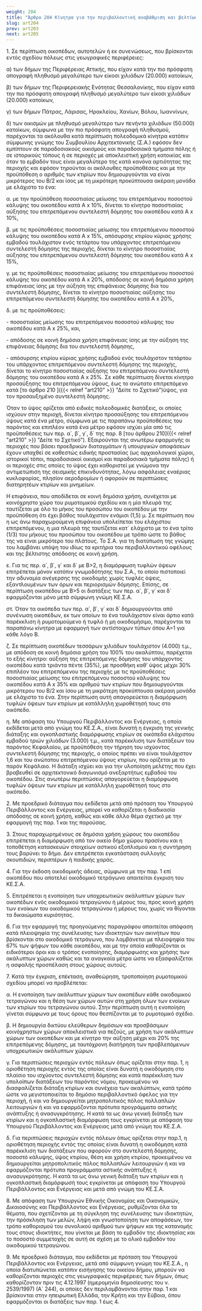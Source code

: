```yaml
---
weight: 204
title: "Άρθρο 204 Κίνητρα για την περιβαλλοντική αναβάθμιση και βελτίωση της ποιότητας ζωής σε πυκνοδομημένες και αστικές περιοχές"
slug: art204
prev: art203
next: art205
---
```


1\. Σε περίπτωση οικοπέδων, αυτοτελών ή εκ συνενώσεως, που βρίσκονται εντός σχεδίου πόλεως στις γεωγραφικές περιφέρειες:

α) των δήμων της Περιφέρειας Αττικής, που είχαν κατά την πιο πρόσφατη απογραφή πληθυσμό μεγαλύτερο των είκοσι χιλιάδων (20.000) κατοίκων,

β) των δήμων της Περιφερειακής Ενότητας Θεσσαλονίκης, που είχαν κατά την πιο πρόσφατη απογραφή πληθυσμό μεγαλύτερο των είκοσι χιλιάδων (20.000) κατοίκων,

γ) των δήμων Πάτρας, Λάρισας, Ηρακλείου, Χανίων, Βόλου, Ιωαννίνων,

δ) των οικισμών με πληθυσμό μεγαλύτερο των πενήντα χιλιάδων (50.000) κατοίκων, σύμφωνα με την πιο πρόσφατη απογραφή πληθυσμού, παρέχονται τα ακόλουθα κατά περίπτωση πολεοδομικά κίνητρα κατόπιν σύμφωνης γνώμης του Συμβουλίου Αρχιτεκτονικής (Σ.Α.) εφόσον δεν εμπίπτουν σε παραδοσιακούς οικισμούς και παραδοσιακά τμήματα πόλης ή σε ιστορικούς τόπους ή σε περιοχές με αποκλειστική χρήση κατοικίας και όταν το εμβαδόν τους είναι μεγαλύτερο της κατά κανόνα αρτιότητας της περιοχής και εφόσον τηρούνται οι ακόλουθες προϋποθέσεις και με την προϋπόθεση ο αριθμός των κτιρίων που δημιουργούνται να είναι μικρότερος του Β/2 και ίσος με τη μικρότερη προκύπτουσα ακέραιη μονάδα με ελάχιστο το ένα:

α. με την προϋπόθεση ποσοστιαίας μείωσης του επιτρεπόμενου ποσοστού κάλυψης του οικοπέδου κατά Α x 10%, δίνεται το κίνητρο ποσοστιαίας αύξησης του επιτρεπόμενου συντελεστή δόμησης του οικοπέδου κατά Α x 10%,


β. με τις προϋποθέσεις ποσοστιαίας μείωσης του επιτρεπόμενου ποσοστού κάλυψης του οικοπέδου κατά Α x 15%, απόσυρσης κτιρίου κύριας χρήσης εμβαδού τουλάχιστον ενός τετάρτου του υπάρχοντος επιτρεπόμενου συντελεστή δόμησης της περιοχής, δίνεται το κίνητρο ποσοστιαίας αύξησης του επιτρεπόμενου συντελεστή δόμησης του οικοπέδου κατά Α x 15%,


γ. με τις προϋποθέσεις ποσοστιαίας μείωσης του επιτρεπόμενου ποσοστού κάλυψης του οικοπέδου κατά Α x 20%, απόδοσης σε κοινή δημόσια χρήση επιφάνειας ίσης με την αύξηση της επιφάνειας δόμησης δια του συντελεστή δόμησης, δίνεται το κίνητρο ποσοστιαίας αύξησης του επιτρεπόμενου συντελεστή δόμησης του οικοπέδου κατά Α x 20%,


δ. με τις προϋποθέσεις:

\- ποσοστιαίας μείωσης του επιτρεπόμενου ποσοστού κάλυψης του οικοπέδου κατά Α x 25%, και,

\- απόδοσης σε κοινή δημόσια χρήση επιφάνειας ίσης με την αύξηση της επιφάνειας δόμησης δια του συντελεστή δόμησης,

\- απόσυρσης κτιρίου κύριας χρήσης εμβαδού ενός τουλάχιστον τετάρτου του υπάρχοντος επιτρεπόμενου συντελεστή δόμησης της περιοχής, δίνεται το κίνητρο ποσοστιαίας αύξησης του επιτρεπόμενου συντελεστή δόμησης του οικοπέδου κατά Α x 25%. Σε κάθε περίπτωση δίνεται κίνητρο προσαύξησης του επιτρεπόμενου ύψους, έως το ανώτατο επιτρεπόμενο κατά [το άρθρο 210 ]({{< relref "art210" >}} "Δείτε το Σχετικό")ύψος, για τον προσαυξημένο συντελεστή δόμησης.

Όταν το ύψος ορίζεται από ειδικές πολεοδομικές διατάξεις, οι οποίες ισχύουν στην περιοχή, δίνεται κίνητρο προσαύξησης του επιτρεπόμενου ύψους κατά ένα μέτρο, σύμφωνα με τις παραπάνω προϋποθέσεις του παρόντος και επιπλέον κατά ένα μέτρο εφόσον ισχύει μία από τις προϋποθέσεις των περ. α΄, β΄, γ΄, δ΄ της παρ. 8 [του άρθρου 210]({{< relref "art210" >}} "Δείτε το Σχετικό"). Εξαιρούνται της ανωτέρω εφαρμογής οι περιοχές που βάσει προεδρικών διαταγμάτων ή υπουργικών αποφάσεων έχουν υπαχθεί σε καθεστώς ειδικής προστασίας (ως αρχαιολογικοί χώροι, ιστορικοί τόποι, παραδοσιακοί οικισμοί και παραδοσιακά τμήματα πόλης) ή οι περιοχές στις οποίες το ύψος έχει καθοριστεί με γνώμονα την αντιμετώπιση της σεισμικής επικινδυνότητας, λόγω ασφάλειας εναέριας κυκλοφορίας, πλησίον αεροδρομίων ή αφορούν σε περιπτώσεις διατηρητέων κτιρίων και μνημείων.

Η επιφάνεια, που αποδίδεται σε κοινή δημόσια χρήση, συνέχεται με κοινόχρηστο χώρο του ρυμοτομικού σχεδίου και η μία πλευρά της ταυτίζεται με όλο το μήκος του προσώπου του οικοπέδου με την προϋπόθεση ότι έχει βάθος τουλάχιστον ενάμισι (1,5) μ. Σε περίπτωση που η ως άνω παραχωρούμενη επιφάνεια υπολείπεται του ελάχιστου επιτρεπόμενου, η μια πλευρά της ταυτίζεται κατ\` ελάχιστο με το ένα τρίτο (1/3) του μήκους του προσώπου του οικοπέδου με τρόπο ώστε το βάθος της να είναι μικρότερο του πλάτους. Το Σ.Α. για τη διατύπωση της γνώμης του λαμβάνει υπόψη του ιδίως τα κριτήρια του περιβαλλοντικού οφέλους και της βέλτιστης απόδοσης σε κοινή χρήση.



ε. Για τις περ. α΄, β΄, γ΄ και δ΄ με Β&gt;2, η διαμόρφωση τυφλών όψεων επιτρέπεται μόνον κατόπιν γνωμοδότησης του Σ.Α., το οποίο πιστοποιεί την αδυναμία ανέγερσης της οικοδομής χωρίς τυφλές όψεις, εξαντλουμένων των όρων και περιορισμών δόμησης. Επίσης, σε περίπτωση οικοπέδου με Β&gt;5 οι διατάξεις των περ. α΄, β΄, γ΄ και δ\` εφαρμόζονται μόνο μετά σύμφωνη γνώμη ΚΕ.Σ.Α.

στ. Όταν τα οικόπεδα των περ. α΄, β΄, γ΄ και δ΄ δημιουργούνται από συνένωση οικοπέδων, εκ των οποίων το ένα τουλάχιστον είναι άρτιο κατά παρέκκλιση ή ρυμοτομούμενο ή τυφλό ή μη οικοδομήσιμο, παρέχονται τα παραπάνω κίνητρα με εφαρμογή των αντίστοιχων τύπων όπου Α=1 για κάθε λόγο Β.

ζ. Σε περίπτωση οικοπέδων τεσσάρων χιλιάδων τουλάχιστον (4.000) τ.μ., με απόδοση σε κοινή δημόσια χρήση του 100% του ακαλύπτου, παρέχεται το εξής κίνητρο: αύξηση της επιτρεπόμενης δόμησης του υπάρχοντος οικοπέδου κατά τριάντα πέντε (35%), με προσθήκη καθ’ ύψος μέχρι 30% επιπλέον του επιτρεπόμενου της περιοχής με τις προϋποθέσεις ποσοστιαίας μείωσης του επιτρεπόμενου ποσοστού κάλυψης του οικοπέδου κατά Α x 35% και αριθμού των κτιρίων που δημιουργούνται μικρότερου του Β/2 και ίσου με τη μικρότερη προκύπτουσα ακέραιη μονάδα με ελάχιστο το ένα. Στην περίπτωση αυτή απαγορεύεται η διαμόρφωση τυφλών όψεων των κτιρίων με κατάλληλη χωροθέτησή τους στο οικόπεδο.

η. Με απόφαση του Υπουργού Περιβάλλοντος και Ενέργειας, η οποία εκδίδεται μετά από γνώμη του ΚΕ.Σ.Α., είναι δυνατή η έγκριση της γενικής διάταξης και ογκοπλαστικής διαμόρφωσης κτιρίων σε οικόπεδα ελάχιστου εμβαδού τριών χιλιάδων (3.000) τ.μ., κατά παρέκκλιση των διατάξεων του παρόντος Κεφαλαίου, με προϋπόθεση την τήρηση του ισχύοντος συντελεστή δόμησης της περιοχής, ο οποίος πρέπει να είναι τουλάχιστον 1,6 και του ανώτατου επιτρεπόμενου ύψους κτιρίων, που ορίζεται με το παρόν Κεφάλαιο. Η διάταξη ισχύει και για την υλοποίηση μελέτης που έχει βραβευθεί σε αρχιτεκτονικό διαγωνισμό ανεξαρτήτως εμβαδού του οικοπέδου. Στις ανωτέρω περιπτώσεις απαγορεύεται η διαμόρφωση τυφλών όψεων των κτιρίων με κατάλληλη χωροθέτησή τους στο οικόπεδο.

2\. Με προεδρικό διάταγμα που εκδίδεται μετά από πρόταση του Υπουργού Περιβάλλοντος και Ενέργειας, μπορεί να καθορίζεται η διαδικασία απόδοσης σε κοινή χρήση, καθώς και κάθε άλλο θέμα σχετικό με την εφαρμογή της παρ. 1 και της παρούσας.

3\. Στους παραχωρημένους σε δημόσια χρήση χώρους του οικοπέδου επιτρέπεται η διαμόρφωση από τον οικείο δήμο χώρου πρασίνου και η τοποθέτηση κατασκευών στοιχείων αστικού εξοπλισμού και η συντήρηση τους βαρύνει το δήμο. Δεν επιτρέπεται εγκατάσταση συλλογής σκουπιδιών, περιπτέρων ή παιδικής χαράς.

4\. Για την έκδοση οικοδομικής άδειας, σύμφωνα με την παρ. 1 επί οικοπέδου που αποτελεί οικοδομικό τετράγωνο απαιτείται έγκριση του ΚΕ.Σ.Α.

5\. Επιτρέπεται η ενοποίηση των υποχρεωτικών ακάλυπτων χώρων των οικοπέδων ενός οικοδομικού τετραγώνου ή μέρους του, προς κοινή χρήση των ενοίκων του οικοδομικού τετραγώνου ή μέρους του, χωρίς να θίγονται τα δικαιώματα κυριότητας.

6\. Για την εφαρμογή της προηγούμενης παραγράφου απαιτείται απόφαση κατά πλειοψηφία της συνέλευσης των ιδιοκτητών των ακινήτων που βρίσκονται στο οικοδομικό τετράγωνο, που λαμβάνεται με πλειοψηφία του 67% των ψήφων του κάθε οικοπέδου, και με την οποία καθορίζονται οι ειδικότεροι όροι και ο τρόπος ενοποίησης, διαμόρφωσης και χρήσης των ακάλυπτων χώρων καθώς και τα αναγκαία μέτρα ώστε να εξασφαλίζεται η ασφαλής προσπέλαση στους χώρους αυτούς.

7\. Κατά την έγκριση, επέκταση, αναθεώρηση, τροποποίηση ρυμοτομικού σχεδίου μπορεί να προβλέπεται:

α. Η ενοποίηση των ακάλυπτων χώρων των οικοπέδων κάθε οικοδομικού τετραγώνου και η θέση των χώρων αυτών στη χρήση όλων των ενοίκων των κτιρίων του τετραγώνου αυτού. Στην περίπτωση αυτή η ενοποίηση γίνεται σύμφωνα με τους όρους που θεσπίζονται με το ρυμοτομικό σχέδιο.

β. Η δημιουργία δικτύου ελεύθερων δημόσιων και προσβάσιμων κοινόχρηστων χώρων αποκλειστικά για πεζούς, με χρήση των ακάλυπτων χώρων των οικοπέδων και με κίνητρο την αύξηση μέχρι και 20% της επιτρεπόμενης δόμησης, με ταυτόχρονη διατήρηση των προβλεπόμενων υποχρεωτικών ακάλυπτων χώρων.

γ. Για περιπτώσεις περιοχών εντός πόλεων όπως ορίζεται στην παρ. 1, η οριοθέτηση περιοχής εντός της οποίας είναι δυνατή η οικοδόμηση στο πλαίσιο του ισχύοντος συντελεστή δόμησης και κατά παρέκκλιση των υπολοίπων διατάξεων του παρόντος νόμου, προκειμένου να διασφαλίζεται διάταξη κτιρίων και συνέχεια των ακαλύπτων, κατά τρόπο ώστε να μεγιστοποιείται το δημόσιο περιβαλλοντικό όφελος για την περιοχή, ή και να δημιουργείται μητροπολιτικός πόλος πολλαπλών λειτουργιών ή και να εφαρμόζονται πρότυπα προγράμματα αστικής ανάπτυξης ή ανασυγκρότησης. Η κατά τα ως άνω γενική διάταξη των κτιρίων και η ογκοπλαστική διαμόρφωση τους εγκρίνεται με απόφαση του Υπουργού Περιβάλλοντος και Ενέργειας μετά από γνώμη του ΚΕ.Σ.Α.

δ. Για περιπτώσεις περιοχών εντός πόλεων όπως ορίζεται στην παρ.1, η οριοθέτηση περιοχής εντός της οποίας είναι δυνατή η οικοδόμηση κατά παρέκκλιση των διατάξεων που αφορούν στο συντελεστή δόμησης, ποσοστό κάλυψης, ύψος κτιρίου, θέση και χρήση κτιρίου, προκειμένου να δημιουργείται μητροπολιτικός πόλος πολλαπλών λειτουργιών ή και να εφαρμόζονται πρότυπα προγράμματα αστικής ανάπτυξης ή ανασυγκρότησης. Η κατά τα ως άνω γενική διάταξη των κτιρίων και η ογκοπλαστική διαμόρφωσή τους εγκρίνεται με απόφαση του Υπουργού Περιβάλλοντος και Ενέργειας και μετά από γνώμη του ΚΕ.Σ.Α.

8\. Με απόφαση των Υπουργών Εθνικής Οικονομίας και Οικονομικών, Δικαιοσύνης και Περιβάλλοντος και Ενέργειας, ρυθμίζονται όλα τα θέματα, που σχετίζονται με τη σύγκληση της συνέλευσης των ιδιοκτητών, την πρόσκληση των μελών, λήψη και γνωστοποίηση των αποφάσεων, τον τρόπο καθορισμού του συνολικού αριθμού των ψήφων και της κατανομής τους στους ιδιοκτήτες, που γίνεται με βάση το εμβαδόν της ιδιοκτησίας και το ποσοστό συμμετοχής σε αυτή σε σχέση με το ολικό εμβαδόν του οικοδομικού τετραγώνου.

9\. Με προεδρικό διάταγμα, που εκδίδεται με πρόταση του Υπουργού Περιβάλλοντος και Ενέργειας, μετά από σύμφωνη γνώμη του ΚΕ.Σ.Α., η οποία διατυπώνεται κατόπιν εισήγησης του οικείου δήμου, μπορούν να καθορίζονται περιοχές στις γεωγραφικές περιφέρειες των δήμων, όπως καθορίζονταν πριν τις 4.12.1997 (ημερομηνία δημοσίευσης του ν. 2539/1997) (Α` 244), οι οποίες δεν περιλαμβάνονται στην παρ. 1 και βρίσκονται στην ηπειρωτική Ελλάδα, την Κρήτη και την Εύβοια, όπου εφαρμόζονται οι διατάξεις των παρ. 1 έως 4.


